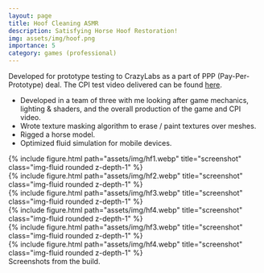 ```yaml
---
layout: page
title: Hoof Cleaning ASMR
description: Satisfying Horse Hoof Restoration!
img: assets/img/hoof.png
importance: 5
category: games (professional)
---
```

Developed for prototype testing to CrazyLabs as a part of PPP (Pay-Per-Prototype) deal. The CPI test video delivered can be found [here](https://youtu.be/PZkQhBOjrHU).
* Developed in a team of three with me looking after game mechanics, lighting & shaders, and the overall production of the game and CPI video.
* Wrote texture masking algorithm to erase / paint textures over meshes.
* Rigged a horse model.
* Optimized fluid simulation for mobile devices.

<div class="row">
    <div class="col-sm mt-3 mt-md-0">
        {% include figure.html path="assets/img/hf1.webp" title="screenshot" class="img-fluid rounded z-depth-1" %}
    </div>
    <div class="col-sm mt-3 mt-md-0">
        {% include figure.html path="assets/img/hf2.webp" title="screenshot" class="img-fluid rounded z-depth-1" %}
    </div>
    <div class="col-sm mt-3 mt-md-0">
        {% include figure.html path="assets/img/hf3.webp" title="screenshot" class="img-fluid rounded z-depth-1" %}
    </div>
    <div class="col-sm mt-3 mt-md-0">
        {% include figure.html path="assets/img/hf4.webp" title="screenshot" class="img-fluid rounded z-depth-1" %}
    </div>
    <div class="col-sm mt-3 mt-md-0">
        {% include figure.html path="assets/img/hf3.webp" title="screenshot" class="img-fluid rounded z-depth-1" %}
    </div>
    <div class="col-sm mt-3 mt-md-0">
        {% include figure.html path="assets/img/hf4.webp" title="screenshot" class="img-fluid rounded z-depth-1" %}
    </div>
</div>
<div class="caption">
    Screenshots from the build.
</div>
